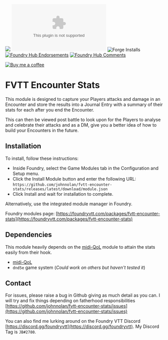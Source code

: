 ![](https://img.shields.io/badge/Foundry-v0.8.5-informational)
![Latest Release Download Count](https://img.shields.io/github/downloads/johnnolan/fvtt-encounter-stats/latest/module.zip)
![Forge Installs](https://img.shields.io/badge/dynamic/json?label=Forge%20Installs&query=package.installs&suffix=%25&url=https%3A%2F%2Fforge-vtt.com%2Fapi%2Fbazaar%2Fpackage%2Ffvtt-encounter-stats&colorB=4aa94a)
[![Foundry Hub Endorsements](https://img.shields.io/endpoint?logoColor=white&url=https%3A%2F%2Fwww.foundryvtt-hub.com%2Fwp-json%2Fhubapi%2Fv1%2Fpackage%2Ffvtt-encounter-stats%2Fshield%2Fendorsements)](https://www.foundryvtt-hub.com/package/fvtt-encounter-stats/)
[![Foundry Hub Comments](https://img.shields.io/endpoint?logoColor=white&url=https%3A%2F%2Fwww.foundryvtt-hub.com%2Fwp-json%2Fhubapi%2Fv1%2Fpackage%2Ffvtt-encounter-stats%2Fshield%2Fcomments)](https://www.foundryvtt-hub.com/package/fvtt-encounter-stats/)

[![Buy me a coffee][buymeacoffee-shield]][buymeacoffee]

# FVTT Encounter Stats

This module is designed to capture your Players attacks and damage in an Encounter and store the results into a Journal Entry with a summary of their stats for each after you end the Encounter. 

This can then be viewed post battle to look upon for the Players to analyse and celebrate their attacks and as a DM, give you a better idea of how to build your Encounters in the future.

## Installation

To install, follow these instructions:

- Inside Foundry, select the Game Modules tab in the Configuration and Setup menu.
- Click the Install Module button and enter the following URL: `https://github.com/johnnolan/fvtt-encounter-stats/releases/latest/download/module.json`
- Click Install and wait for installation to complete.

Alternatively, use the integrated module manager in Foundry.

Foundry modules page: [https://foundryvtt.com/packages/fvtt-encounter-stats](https://foundryvtt.com/packages/fvtt-encounter-stats)

## Dependencies

This module heavily depends on the [midi-QoL](https://foundryvtt.com/packages/midi-qol/) module to attain the stats easily from their hook.

* [midi-QoL](https://foundryvtt.com/packages/midi-qol/)
* `dnd5e` game system (_Could work on others but haven't tested it_)

## Contact

For issues, please raise a bug in Github giving as much detail as you can. I will try and fix things depending on fatherhood responsibilities [https://github.com/johnnolan/fvtt-encounter-stats/issues](https://github.com/johnnolan/fvtt-encounter-stats/issues)

You can also find me lurking around on the Foundry VTT Discord [https://discord.gg/foundryvtt](https://discord.gg/foundryvtt). My Discord Tag is `JB#2780`.

[buymeacoffee-shield]: https://raw.githubusercontent.com/johnnolan/fvtt-encounter-stats/main/images/badges/buymeacoffee.png
[buymeacoffee]: https://www.buymeacoffee.com/johnnolandev
